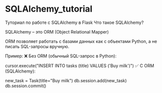 # SQLAlchemy_tutorial
Туториал по работе с SQLAlchemy в Flask
Что такое SQLAlchemy?

SQLAlchemy – это ORM (Object Relational Mapper)

ORM позволяет работать с базами данных как с объектами Python, а не писать SQL-запросы вручную.
 
Пример: ❌ Без ORM (обычный SQL-запрос в Python):

cursor.execute("INSERT INTO tasks (title) VALUES ('Buy milk')")
✅ С ORM (SQLAlchemy):

new_task = Task(title="Buy milk")
db.session.add(new_task)
db.session.commit()
